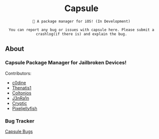 <div align="center">

# Capsule 

``` 
🎉 A package manager for iOS! (In Development)
```

```text
You can report any bug or issues with capsule here. Please submit a crashlog(if there is) and explain the bug.
```
</div>

## About

### Capsule Package Manager for Jailbroken Devices!
Contributors:
- [c0dine](https://twitter.com/c0dine)
- [Thenatis1](https://twitter.com/Thenatis1) 
- [Coltonios](https://twitter.com/coltonios) 
- [J3nRa1n](https://twitter.com/J3nRa1n)
- [Cryptic](https://twitter.com/cr4ptic)
- [Pixeljellyfish](https://twitter.com/pixeljellyfish)<br/> 

### Bug Tracker
[Capsule Bugs](https://github.com/trycapsuledev/Capsule-Bugs)<br/>
